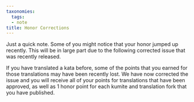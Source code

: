 ```yaml
---
taxonomies:
  tags:
  - note
title: Honor Corrections
---
```


Just a quick note. Some of you might notice that your honor jumped up recently. This will be in large part due to the following corrected issue that was recently released.

If you have translated a kata before, some of the points that you earned for those translations may have been recently lost. We have now corrected the issue and you will receive all of your points for translations that have been approved, as well as 1 honor point for each kumite and translation fork that you have published.

